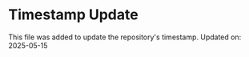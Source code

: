 # Timestamp Update

This file was added to update the repository's timestamp.
Updated on: 2025-05-15
